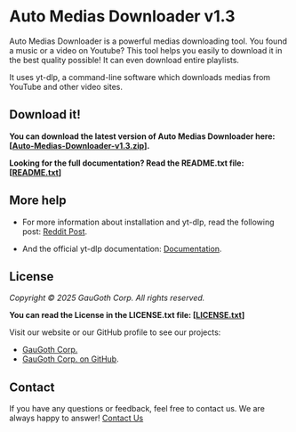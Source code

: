 # Auto Medias Downloader v1.3
Auto Medias Downloader is a powerful medias downloading tool. You found a music or a video on Youtube? This tool helps you easily to download it in the best quality possible! It can even download entire playlists.

It uses yt-dlp, a command-line software which downloads medias from YouTube and other video sites.

## Download it!

**You can download the latest version of Auto Medias Downloader here: 
[[Auto-Medias-Downloader-v1.3.zip](http://gaugoth.corp.free.fr/others/Auto-Medias-Downloader-v1.3.zip)].**

**Looking for the full documentation? Read the README.txt file:
[[README.txt](Auto-Medias-Downloader-v1.3/README.txt)]**

## More help
- For more information about installation and yt-dlp, read the following post: [Reddit Post](https://www.reddit.com/r/AutoHotkey/comments/15q6m3j/script_to_download_youtube_videos_and_playlists/).

- And the official yt-dlp documentation: [Documentation](https://github.com/yt-dlp/yt-dlp#installation).


## License
_Copyright © 2025 GauGoth Corp. All rights reserved._

**You can read the License in the LICENSE.txt file:
[[LICENSE.txt](Auto-Medias-Downloader-v1.3/LICENSE.txt)]**

Visit our website or our GitHub profile to see our projects: 
- [GauGoth Corp.](http://gaugoth.corp.free.fr/)
- [GauGoth Corp. on GitHub](https://github.com/GauGoth-Corp).

## Contact
If you have any questions or feedback, feel free to contact us. We are always happy to answer! [Contact Us](http://gaugoth.corp.free.fr/en/credits/contact/)
